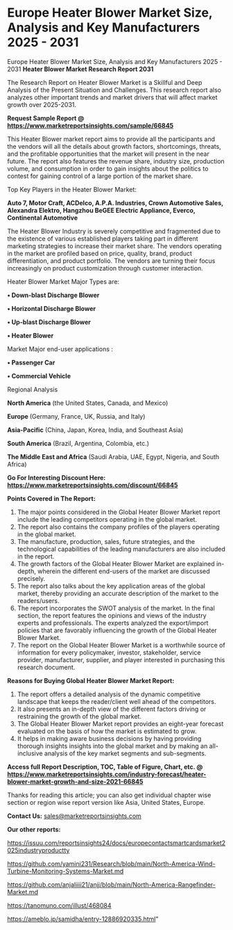 # Europe Heater Blower Market Size, Analysis and Key Manufacturers 2025 - 2031
Europe Heater Blower Market Size, Analysis and Key Manufacturers 2025 - 2031
<strong>Heater Blower Market Research Report 2031</strong>

The Research Report on Heater Blower Market is a Skillful and Deep Analysis of the Present Situation and Challenges. This research report also analyzes other important trends and market drivers that will affect market growth over 2025-2031.

<strong>Request Sample Report @ <a href=https://www.marketreportsinsights.com/sample/66845>https://www.marketreportsinsights.com/sample/66845</a></strong>

This Heater Blower market report aims to provide all the participants and the vendors will all the details about growth factors, shortcomings, threats, and the profitable opportunities that the market will present in the near future. The report also features the revenue share, industry size, production volume, and consumption in order to gain insights about the politics to contest for gaining control of a large portion of the market share.

Top Key Players in the Heater Blower Market:

<strong>Auto 7, Motor Craft, ACDelco, A.P.A. Industries, Crown Automotive Sales, Alexandra Elektro, Hangzhou BeGEE Electric Appliance, Everco, Continental Automotive</strong>

The Heater Blower Industry is severely competitive and fragmented due to the existence of various established players taking part in different marketing strategies to increase their market share. The vendors operating in the market are profiled based on price, quality, brand, product differentiation, and product portfolio. The vendors are turning their focus increasingly on product customization through customer interaction.

Heater Blower Market Major Types are:

<strong>• Down-blast Discharge Blower

• Horizontal Discharge Blower

• Up-blast Discharge Blower

• Heater Blower</strong>

Market Major end-user applications :

<strong>• Passenger Car

• Commercial Vehicle</strong>

Regional Analysis

</u><strong><b>North America</b></strong> (the United States, Canada, and Mexico)

<strong><b>Europe </b></strong>(Germany, France, UK, Russia, and Italy)

<strong><b>Asia-Pacific</b></strong> (China, Japan, Korea, India, and Southeast Asia)

<strong><b>South America</b></strong> (Brazil, Argentina, Colombia, etc.)

<strong><b>The Middle East and Africa</b></strong> (Saudi Arabia, UAE, Egypt, Nigeria, and South Africa)

<strong>Go For Interesting Discount Here: <a href=https://www.marketreportsinsights.com/discount/66845>https://www.marketreportsinsights.com/discount/66845</a></strong>

<strong>Points Covered in The Report:</strong>
<ol>
  <li>The major points considered in the Global Heater Blower Market report include the leading competitors operating in the global market.</li>
  <li>The report also contains the company profiles of the players operating in the global market.</li>
  <li>The manufacture, production, sales, future strategies, and the technological capabilities of the leading manufacturers are also included in the report.</li>
  <li>The growth factors of the Global Heater Blower Market are explained in-depth, wherein the different end-users of the market are discussed precisely.</li>
  <li>The report also talks about the key application areas of the global market, thereby providing an accurate description of the market to the readers/users.</li>
  <li>The report incorporates the SWOT analysis of the market. In the final section, the report features the opinions and views of the industry experts and professionals. The experts analyzed the export/import policies that are favorably influencing the growth of the Global Heater Blower Market.</li>
  <li>The report on the Global Heater Blower Market is a worthwhile source of information for every policymaker, investor, stakeholder, service provider, manufacturer, supplier, and player interested in purchasing this research document.</li>
</ol>
<strong>Reasons for Buying Global Heater Blower Market Report:</strong>

<ol>
  <li>The report offers a detailed analysis of the dynamic competitive landscape that keeps the reader/client well ahead of the competitors.</li>
  <li>It also presents an in-depth view of the different factors driving or restraining the growth of the global market.</li>
  <li>The Global Heater Blower Market report provides an eight-year forecast evaluated on the basis of how the market is estimated to grow.</li>
  <li>It helps in making aware business decisions by having providing thorough insights insights into the global market and by making an all-inclusive analysis of the key market segments and sub-segments.</li>
</ol>
<strong>Access full Report Description, TOC, Table of Figure, Chart, etc. @ <a href=https://www.marketreportsinsights.com/industry-forecast/heater-blower-market-growth-and-size-2021-66845>https://www.marketreportsinsights.com/industry-forecast/heater-blower-market-growth-and-size-2021-66845</a></strong>


Thanks for reading this article; you can also get individual chapter wise section or region wise report version like Asia, United States, Europe.

<strong>Contact Us:</strong>
sales@marketreportsinsights.com

<strong>Our other reports:</strong>

<a href=https://issuu.com/reportsinsights24/docs/europecontactsmartcardsmarket2025industryproductty>https://issuu.com/reportsinsights24/docs/europecontactsmartcardsmarket2025industryproductty</a>

<a href=https://github.com/yamini231/Research/blob/main/North-America-Wind-Turbine-Monitoring-Systems-Market.md>https://github.com/yamini231/Research/blob/main/North-America-Wind-Turbine-Monitoring-Systems-Market.md</a>

<a href=https://github.com/anjaliiii21/anjj/blob/main/North-America-Rangefinder-Market.md>https://github.com/anjaliiii21/anjj/blob/main/North-America-Rangefinder-Market.md</a>

<a href=https://tanomuno.com/illust/468084>https://tanomuno.com/illust/468084</a>

<a href=https://ameblo.jp/samidha/entry-12886920335.html>https://ameblo.jp/samidha/entry-12886920335.html</a>"
